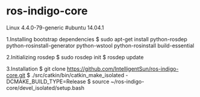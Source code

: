 # ros-indigo-core
Linux 4.4.0-79-generic #ubuntu 14.04.1

1.Installing bootstrap dependencies
$ sudo apt-get install python-rosdep python-rosinstall-generator python-wstool python-rosinstall build-essential

2.Initializing rosdep
$ sudo rosdep init
$ rosdep update

3.Installation
$ git clone https://github.com/IntelligentSun/ros-indigo-core.git
$ ./src/catkin/bin/catkin_make_isolated -DCMAKE_BUILD_TYPE=Release
$ source ~/ros-indigo-core/devel_isolated/setup.bash
